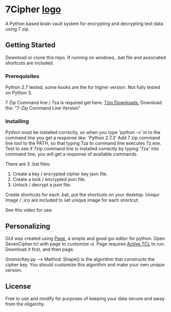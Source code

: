# 7Cipher [logo](https://imgur.com/a/fKYYbjs)
A Python based brain vault system for encrypting and decrypting text data using 7 zip.

## Getting Started
Download or clone this repo.  If running on windows, .bat file and associated shortcuts are included.

### Prerequisites

Python 2.7 tested, some hooks are the for higher version.  Not fully tested on Python 3.

7 Zip Command line / 7za is required get here: [7zip Downloads.](https://www.7-zip.org/download.html)
Download the: "7-Zip Command Line Version"

### Installing
Python must be installed correctly, so when you type 'python -v' in to the command line you get a response like: 'Python 2.7.3'
Add 7 zip command line tool to the PATH, so that typing 7za to command line executes 7z.exe.
Test to see if 7zip command line is installed correctly by typing '7za' into command line, you will get a response of available commands.

There are 3 .bat files:
  1. Create a key / encrypted cipher key json file.
  2. Create a lock / encrypted json file.
  3. Unlock / decrypt a json file.
  
  Create shortcuts for each .bat, put the shortcuts on your desktop.  Uniqur image / .ico are included to set unique image for each shortcut.

See this video for use:

## Personalizing
GUI was created using [Page](https://sourceforge.net/projects/page/), a simple and good gui editor for python. Open SevenCipher.tcl with page to customize ui.
Page requires [Active TCL](https://www.activestate.com/products/activetcl/) to run.  Download it first, and then page.

GnomicKey.py --> Method: Shape() is the algorithm that constructs the cipher key.  You should customize this algorithm and make your own unique version.

## License
Free to use and modify for purposes of keeping your data secure and away from the oligarchy.

